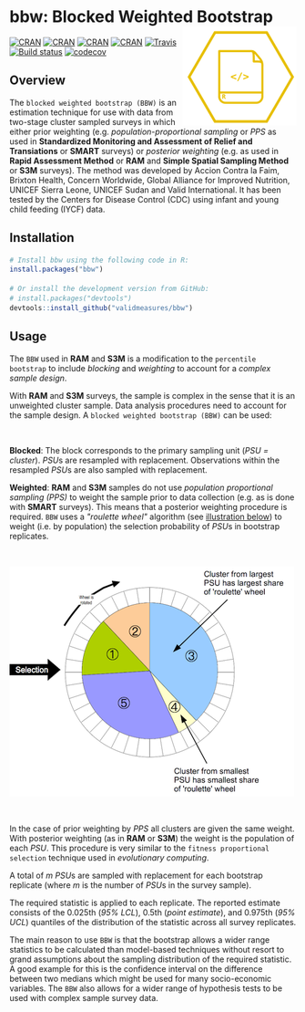 # bbw: Blocked Weighted Bootstrap <img src="man/figures/analytics.png" align="right" />

[![CRAN](https://img.shields.io/cran/v/bbw.svg)](https://cran.r-project.org/package=bbw)
[![CRAN](https://img.shields.io/cran/l/bbw.svg)](https://CRAN.R-project.org/package=bbw)
[![CRAN](http://cranlogs.r-pkg.org/badges/bbw)](https://CRAN.R-project.org/package=bbw)
[![CRAN](http://cranlogs.r-pkg.org/badges/grand-total/bbw)](https://CRAN.R-project.org/package=bbw)
[![Travis](https://img.shields.io/travis/validmeasures/bbw.svg?branch=master)](https://travis-ci.org/validmeasures/bbw)
[![Build status](https://ci.appveyor.com/api/projects/status/ruuv1pw3eaxtjf75/branch/master?svg=true)](https://ci.appveyor.com/project/ernestguevarra/bbw/branch/master)
[![codecov](https://codecov.io/gh/validmeasures/bbw/branch/master/graph/badge.svg)](https://codecov.io/gh/validmeasures/bbw)

## Overview
The `blocked weighted bootstrap (BBW)` is an estimation technique for use with data from two-stage cluster sampled surveys in which either prior weighting (e.g. *population-proportional sampling* or *PPS* as used in **Standardized Monitoring and Assessment of Relief and Transiations** or **SMART** surveys) or *posterior weighting* (e.g. as used in **Rapid Assessment Method** or **RAM** and **Simple Spatial Sampling Method** or **S3M** surveys). The method was developed by Accion Contra la Faim, Brixton Health, Concern Worldwide, Global Alliance for Improved Nutrition, UNICEF Sierra Leone, UNICEF Sudan and Valid International. It has been tested by the Centers for Disease Control (CDC) using infant and young child feeding (IYCF) data.

## Installation
```R
# Install bbw using the following code in R:
install.packages("bbw")

# Or install the development version from GitHub:
# install.packages("devtools")
devtools::install_github("validmeasures/bbw")
```

## Usage
The `BBW` used in **RAM** and **S3M** is a modification to the `percentile bootstrap` to include *blocking* and *weighting* to account for a *complex sample design*.


With **RAM** and **S3M** surveys, the sample is complex in the sense that it is an unweighted cluster sample. Data analysis procedures need to account for the sample design. A `blocked weighted bootstrap (BBW)` can be used:

<br/>

**Blocked**: The block corresponds to the primary sampling unit (*PSU = cluster*). *PSU*s are resampled with replacement. Observations within the resampled *PSU*s are also sampled with replacement.

**Weighted**: **RAM** and **S3M** samples do not use *population proportional sampling (PPS)* to weight the sample prior to data collection (e.g. as is done with **SMART** surveys). This means that a posterior weighting procedure is required. `BBW` uses a *"roulette wheel"* algorithm (see [illustration below](#FIG1)) to weight (i.e. by population) the selection probability of *PSU*s in bootstrap replicates.

<br/>

<a name="FIG1"></a>
![](man/figures/rouletteWheel.png)

<br/>

In the case of prior weighting by *PPS* all clusters are given the same weight. With posterior weighting (as in **RAM** or **S3M**) the weight is the population of each *PSU*. This procedure is very similar to the `fitness proportional selection` technique used in *evolutionary computing*.

A total of *m* *PSU*s are sampled with replacement for each bootstrap replicate (where *m* is the number of *PSU*s in the survey sample).

The required statistic is applied to each replicate. The reported estimate consists of the 0.025th (*95% LCL*), 0.5th (*point estimate*), and 0.975th (*95% UCL*) quantiles of the distribution of the statistic across all survey replicates.

The main reason to use `BBW` is that the bootstrap allows a wider range statistics to be calculated than model-based techniques without resort to grand assumptions about the sampling distribution of the required statistic. A good example for this is the confidence interval on the difference between two medians which might be used for many socio-economic variables. The `BBW` also allows for a wider range of hypothesis tests to be used with complex sample survey data.
